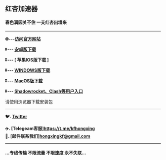  
## 红杏加速器 #

#### 春色满园关不住 一支红杏出墙来
- - - -
**:globe_with_meridians:---<a href="https://hxapp.vip">访问官方网站</a>**

**:arrow_double_down:--- [  安卓版下载  ](https://cache.cloudcdnglobal.com/hxapp/hxapp.apk)**

**:arrow_double_down:--- [  苹果IOS版下载  ]**

**:arrow_double_down:--- [  WINDOWS版下载  ](https://cache.cloudcdnglobal.com/hxapp/hxapp.exe)** 

**:arrow_double_down:--- [  MacOS版下载 ](https://cache.cloudcdnglobal.com/hxapp/hxapp.dmg)** 

**:arrow_double_down:--- [  Shadowrocket、Clash等用户入口  ](https://user.hxapp.vip/)** 

请使用浏览器下载安装包
 - - - -
**:bird:. [Twitter](https://twitter.com/HongXingKF)** 
 
**:airplane:. [Telegeam客服]https://t.me/kfhongxing**        
**:e-mail:. [邮件联系我们]hongxingkf@gmail.com** 
             
 - - - -
 #### ...专线传输 不限流量 不限速度 永不失联...


 

